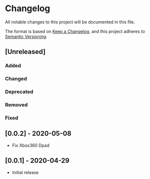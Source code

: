 # Changelog
All notable changes to this project will be documented in this file.

The format is based on [Keep a Changelog](https://keepachangelog.com/en/1.0.0/), and this project adheres to [Semantic Versioning](https://semver.org/spec/v2.0.0.html).

## [Unreleased]
### Added
### Changed
### Deprecated
### Removed
### Fixed

## [0.0.2] - 2020-05-08
- Fix Xbox360 Dpad

## [0.0.1] - 2020-04-29
- Initial release
